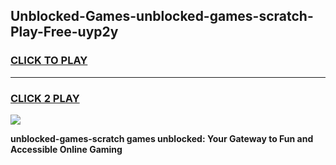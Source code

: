 
## Unblocked-Games-unblocked-games-scratch-Play-Free-uyp2y
<h3>
<a href="https://premium76.site?title=unblocked-games-scratch&ref=20A">CLICK TO PLAY</a></h3>
<hr>

<h3>
<a href="https://premium76.site?title=unblocked-games-scratch&ref=20A">CLICK 2 PLAY</a>
  
</h3>

<a href="https://premium76.site?title=unblocked-games-scratch&ref=20A"><img src="https://clearcache.store/games.png"></a>


**unblocked-games-scratch games unblocked: Your Gateway to Fun and Accessible Online Gaming**
